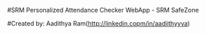 #SRM Personalized Attendance Checker WebApp - SRM SafeZone

#Created by: Aadithya Ram(http://linkedin.copm/in/aadiithyyya)

